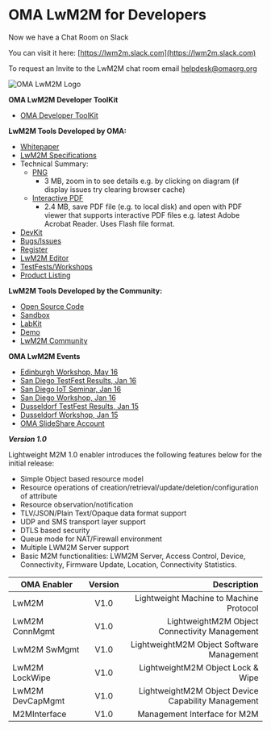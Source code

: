 # OMA LwM2M for Developers

Now we have a Chat Room on Slack

You can visit it here: [https://lwm2m.slack.com](https://lwm2m.slack.com)

To request an Invite to the LwM2M chat room email helpdesk@omaorg.org 


![OMA LwM2M Logo](https://github.com/OpenMobileAlliance/OMA_LwM2M_for_Developers/blob/master/images/OMA-129%20Lightweight%20M2M%20Logo_RGB_short%20small.jpg)

**OMA LwM2M Developer ToolKit** 

  * [OMA Developer ToolKit](https://github.com/OpenMobileAlliance/OMA_LwM2M_for_Developers/wiki/LwM2M-Lab-Kit)

**LwM2M Tools Developed by OMA:**
  * [Whitepaper](http://openmobilealliance.hs-sites.com/free-m2m-whitepaper-from-oma)
  * [LwM2M Specifications](http://www.openmobilealliance.org/release/LightweightM2M/)
  * Technical Summary: 
    * [PNG](http://technical.openmobilealliance.org/document/LightweightM2M_V1_0/lwm2m_Technical_Summary.png)
      * 3 MB, zoom in to see details e.g. by clicking on diagram (if display issues try clearing browser cache)
    * [Interactive PDF](http://technical.openmobilealliance.org/document/LightweightM2M_V1_0/lwm2m_Technical_Summary.pdf) 
      * 2.4 MB, save PDF file (e.g. to local disk) and open with PDF viewer that supports interactive PDF files e.g. latest Adobe Acrobat Reader. Uses Flash file format.
  * [DevKit](https://github.com/OpenMobileAlliance/OMA-LWM2M-DevKit)
  * [Bugs/Issues](https://github.com/OpenMobileAlliance/OMA_LwM2M_for_Developers/wiki/Issues-in-GitHub)
  * [Register](http://technical.openmobilealliance.org/Technical/technical-information/omna/lightweight-m2m-lwm2m-object-registry)
  * [LwM2M Editor](http://devtoolkit.openmobilealliance.org/OEditor/default.aspx)
  * [TestFests/Workshops](http://technical.openmobilealliance.org/Technical/testfest-overview)
  * [Product Listing](https://github.com/OpenMobileAlliance/OMA_LwM2M_for_Developers/wiki/Product-Listing)

**LwM2M Tools Developed by the Community:**
  * [Open Source Code](https://github.com/OpenMobileAlliance/OMA_LwM2M_for_Developers/wiki/LwM2M-Open-Source-Code)
  * [Sandbox](http://leshan.eclipse.org/#/clients)
  * [LabKit](https://github.com/OpenMobileAlliance/OMA_LwM2M_for_Developers/wiki/LwM2M-Lab-Kit)
  * [Demo](https://github.com/OpenMobileAlliance/OMA_LwM2M_for_Developers/wiki/LwM2M-Demo)
  * [LwM2M Community](https://github.com/OpenMobileAlliance/OMA_LwM2M_for_Developers/wiki/LwM2M-Community)  

**OMA LwM2M Events**
* [Edinburgh Workshop, May 16](https://github.com/OpenMobileAlliance/OMA_LwM2M_for_Developers/wiki/2016-May-IoT-Platform-Training-%28Workshop%29)
* [San Diego TestFest Results, Jan 16](https://github.com/OpenMobileAlliance/OMA_LwM2M_for_Developers/wiki/2016-January-TestFest-Results)
* [San Diego IoT Seminar, Jan 16](https://github.com/OpenMobileAlliance/OMA_LwM2M_for_Developers/wiki/2016-January-IoT-Seminar-Slides)
* [San Diego Workshop, Jan 16](https://github.com/OpenMobileAlliance/OMA_LwM2M_for_Developers/wiki/2016-January-Hands-on-IoT-Training-and-Workshop)
* [Dusseldorf TestFest Results, Jan 15](https://github.com/OpenMobileAlliance/OMA_LwM2M_for_Developers/wiki/TestFest-Dusseldorf-26th-to-29th-Jan-2015)
* [Dusseldorf Workshop, Jan 15](https://github.com/OpenMobileAlliance/OMA_LwM2M_for_Developers/wiki/Workshop-Dusseldorf-28th-Jan-2015)
* [OMA SlideShare Account](http://www.slideshare.net/OpenMobileAlliance/presentations) 


***Version 1.0***

Lightweight M2M 1.0 enabler introduces the following features below for the initial release:

* Simple Object based resource model
* Resource operations of creation/retrieval/update/deletion/configuration of attribute
* Resource observation/notification
* TLV/JSON/Plain Text/Opaque data format support
* UDP and SMS transport layer support
* DTLS based security
* Queue mode for NAT/Firewall environment
* Multiple LWM2M Server support
* Basic M2M functionalities: LWM2M Server, Access Control, Device, Connectivity, Firmware Update, Location, Connectivity Statistics.


|  OMA Enabler           | Version  | Description                              |
| -------------------|:-------: | ----------:                              |
| LwM2M              |   V1.0   | Lightweight Machine to Machine Protocol                   
| LwM2M ConnMgmt     |   V1.0   | LightweightM2M Object Connectivity Management   |
| LwM2M SwMgmt       |   V1.0   | LightweightM2M Object Software Management  |
| LwM2M LockWipe     |   V1.0   | LightweightM2M Object Lock & Wipe   |
| LwM2M DevCapMgmt   |   V1.0   | LightweightM2M Object Device Capability Management  |
| M2MInterface       |   V1.0   | Management Interface for M2M    | 
